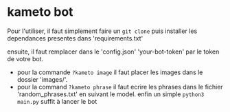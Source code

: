 # kameto bot

Pour l'utiliser, il faut simplement faire un ` git clone ` puis installer les dependances presentes dans 'requirements.txt'

ensuite, il faut remplacer dans le 'config.json' 'your-bot-token' par le token de votre bot.
+ pour la commande `?kameto image` il faut placer les images dans le dossier 'images/'.
+ pour la command `?kameto phrase` il faut ecrire les phrases dans le fichier 'random_phrases.txt' en suivant le model. 
enfin un simple `python3 main.py` suffit à lancer le bot
